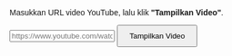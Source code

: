 <!DOCTYPE html>
<html lang="en">
<head>
  <meta charset="UTF-8">
  <title>TOOLS YOUTUBE</title>
  <style>
    body {
      font-family: Arial, sans-serif;
      padding: 20px;
    }

    input[type="text"] {
      width: 60%;
      padding: 10px;
      margin-right: 10px;
    }

    button {
      padding: 10px 20px;
    }

    #frame-container {
      display: flex;
      flex-wrap: wrap;
      gap: 10px;
      margin-top: 20px;
    }

    iframe {
      width: 400px;
      height: 225px;
      border: none;
    }
  </style>
</head>
<body>

  <h1></h1>
  <p>Masukkan URL video YouTube, lalu klik <strong>"Tampilkan Video"</strong>.</p>

  <input type="text" id="youtube-url" placeholder="https://www.youtube.com/watch?v=VIDEO_ID">
  <button onclick="loadVideos()">Tampilkan Video</button>

  <div id="frame-container"></div>

  <script>
    function extractVideoID(url) {
      const regex = /(?:youtube\.com\/.*v=|youtu\.be\/)([a-zA-Z0-9_-]{11})/;
      const match = url.match(regex);
      return match ? match[1] : null;
    }

    function loadVideos() {
      const url = document.getElementById("youtube-url").value;
      const videoID = extractVideoID(url);
      
      
      if (!videoID) {
        alert("URL YouTube tidak valid. Harap masukkan URL yang benar.");
        return;
      }

      const container = document.getElementById("frame-container");
      container.innerHTML = ""; // Kosongkan kontainer sebelumnya

      for (let i = 0; i < 10; i++) {
        const iframe = document.createElement("iframe");
        iframe.src = `https://www.youtube.com/embed/${videoID}?autoplay=1&mute=1&controls=1&loop=1&playlist=${videoID}`;
        iframe.allow = "autoplay; encrypted-media";
        container.appendChild(iframe);
      }
    }
  </script>
</body>
</html>

